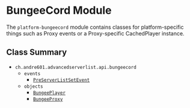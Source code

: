 # BungeeCord Module

The `platform-bungeecord` module contains classes for platform-specific things such as Proxy events or a Proxy-specific CachedPlayer instance.

## Class Summary

- `ch.andre601.advancedserverlist.api.bungeecord`
    - `events`
        - [`PreServerListSetEvent`](events/preserverlistsetevent.md)
    - `objects`
        - [`BungeePlayer`](objects/bungeeplayer.md)
        - [`BungeeProxy`](objects/bungeeproxy.md)